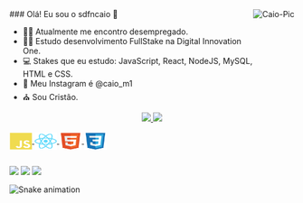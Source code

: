 <div>
  <img align="right" alt="Caio-Pic" height="150" src="https://media.discordapp.net/attachments/700872171160993812/971795198453628978/caio_img.jpeg?width=422&height=422">
</div>

<div>
### Olá! Eu sou o sdfncaio 👋

- 👨‍🔧 Atualmente me encontro desempregado.
- 👨‍🎓 Estudo desenvolvimento FullStake na Digital Innovation One.
- 💻 Stakes que eu estudo: JavaScript, React, NodeJS, MySQL, HTML e CSS.
- 📱 Meu Instagram é @caio_m1
- ⛪ Sou Cristão.
  
 </div>

 <!---
 GitHub stats 
 -->
  
<div align="center">
  <a href="https://github.com/sdfncaio">
  <img height="180em" src="https://github-readme-stats.vercel.app/api?username=sdfncaio&show_icons=true&theme=jolly&include_all_commits=true&count_private=true"/>
  <img height="180em" src="https://github-readme-stats.vercel.app/api/top-langs/?username=sdfncaio&layout=compact&langs_count=7&theme=jolly"/>
    
</div>
  
 <!---
 Skills
 -->
      

  <div style="display: inline_block"><br>
  <img align="center" alt="Rafa-Js" height="30" width="40" src="https://raw.githubusercontent.com/devicons/devicon/master/icons/javascript/javascript-plain.svg">
  <img align="center" alt="Rafa-React" height="30" width="40" src="https://raw.githubusercontent.com/devicons/devicon/master/icons/react/react-original.svg">
  <img align="center" alt="Rafa-HTML" height="30" width="40" src="https://raw.githubusercontent.com/devicons/devicon/master/icons/html5/html5-original.svg">
  <img align="center" alt="Rafa-CSS" height="30" width="40" src="https://raw.githubusercontent.com/devicons/devicon/master/icons/css3/css3-original.svg">
</div>
  
  ##
  
 <!---
  Redes Socias 
    -->
  <div>
  <a href="https://instagram.com/caio_m1" target="_blank"><img src="https://img.shields.io/badge/-Instagram-%23E4405F?style=for-the-badge&logo=instagram&logoColor=white" target="_blank"></a>
   <a href="https://www.linkedin.com/in/caio-martins-33ba641b4/" target="_blank"><img src="https://img.shields.io/badge/-LinkedIn-%230077B5?style=for-the-badge&logo=linkedin&logoColor=white" target="_blank"></a> 
    <a href = "mailto:sdfncaio6@gmail.com"><img src="https://img.shields.io/badge/-Gmail-%23333?style=for-the-badge&logo=gmail&logoColor=white" target="_blank"></a>
   </div>
  
 ![Snake animation](https://github.com/sdfncaio/sdfncaio/blob/output/github-contribution-grid-snake.svg)
